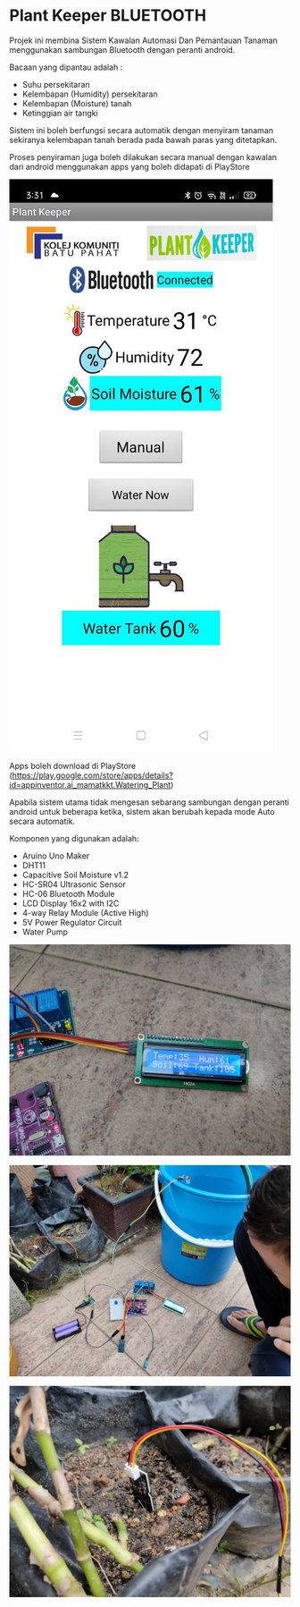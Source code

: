# Plant Keeper BLUETOOTH
Projek ini membina Sistem Kawalan Automasi Dan Pemantauan Tanaman menggunakan sambungan Bluetooth dengan peranti android.

Bacaan yang dipantau adalah :
- Suhu persekitaran
- Kelembapan (Humidity) persekitaran
- Kelembapan (Moisture) tanah
- Ketinggian air tangki

Sistem ini boleh berfungsi secara automatik dengan menyiram tanaman sekiranya kelembapan tanah berada pada bawah paras yang ditetapkan.

Proses penyiraman juga boleh dilakukan secara manual dengan kawalan dari android menggunakan apps yang boleh didapati di PlayStore

![PlantKeeperBluetooth](/Plant_Keeper_Bluetooth/Image/01.jpg)

Apps boleh download di PlayStore
(https://play.google.com/store/apps/details?id=appinventor.ai_mamatkkt.Watering_Plant)

Apabila sistem utama tidak mengesan sebarang sambungan dengan peranti android untuk beberapa ketika, sistem akan berubah kepada mode Auto secara automatik.

Komponen yang digunakan adalah:
- Aruino Uno Maker
- DHT11
- Capacitive Soil Moisture v1.2
- HC-SR04 Ultrasonic Sensor
- HC-06 Bluetooth Module
- LCD Display 16x2 with I2C
- 4-way Relay Module (Active High)
- 5V Power Regulator Circuit
- Water Pump

![PlantKeeperBluetooth](/Plant_Keeper_Bluetooth/Image/photo02.jpg)

![PlantKeeperBluetooth](/Plant_Keeper_Bluetooth/Image/photo01.jpg)

![PlantKeeperBluetooth](/Plant_Keeper_Bluetooth/Image/photo03.jpg)
